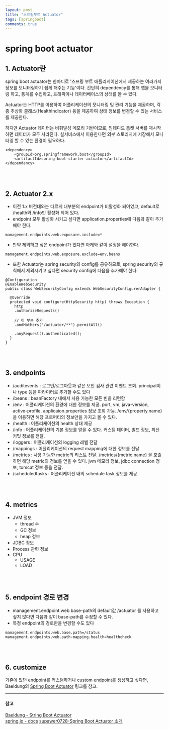 ```yaml
---
layout: post
title: "스프링부트 Actuator"
tags: [springboot]
comments: true
---
```


# spring boot actuator

## 1. Actuator란
spring boot actuator는 한마디로 '스프링 부트 애플리케이션에서 제공하는 여러가지 정보를 모니터링하기 쉽게 해주는 기능'이다. 간단히 dependency를 통해 앱을 모니터링 하고, 통계를 수집하고, 트래픽이나 데이터베이스의 상태를 볼 수 있다.

Actuator는 HTTP를 이용하여 어플리케이션의 모니터링 및 관리 기능을 제공하며, 각종 추상화 클래스(HealthIndicator) 등을 제공하여 상태 정보를 변경할 수 있는 서비스를 제공한다.

하지만 Actuator 데이터는 비휘발성 메모리 기반이므로, 임데디드 톰캣 서버를 재시작하면 데이터가 모두 사라진다. 실서비스에서 이용한다면 외부 스토리지에 저장해서 모니터링 할 수 있는 환경이 필요하다.

```
<dependency>
    <groupId>org.springframework.boot</groupId>
    <artifactId>spring-boot-starter-actuator</artifactId>
</dependency>
```

<br><br>

## 2. Actuator 2.x
- 이전 1.x 버전대와는 다르게 대부분의 endpoint가 비활성화 되어있고, default로 /health와 /info만 활성화 되어 있다.
- endpoint 모두 활성화 시키고 싶다면 application.properties에 다음과 같이 추가해야 한다.

```
management.endpoints.web.exposure.include=*
```

- 만약 제외하고 싶은 endpoint가 있다면 아래와 같이 설정을 해야한다.

```
management.endpoints.web.exposure.exclude=env,beans
```

- 또한 Actuator는 spring security의 config를 공유하므로, spring security의 규칙에서 제외시키고 싶다면 security config에 다음을 추가해야 한다.

```
@Configuration
@EnableWebSecurity
public class WebSecurityConfig extends WebSecurityConfigurerAdapter {

  @Override
  protected void configure(HttpSecurity http) throws Exception {
    http
    .authorizeRequests()

    // 이 부분 추가
    .andMathers("/actuator/**").permitAll()

    .anyRequest().authenticated();
  }
}
```

<br><br>

## 3. endpoints
- /auditevents : 로그인/로그아웃과 같은 보안 검사 관련 이벤트 조회. principal이나 type 등을 파라미터로 추가할 수도 있다
- /beans : beanFactory 내에서 사용 가능한 모든 빈을 리턴함
- /env : 어플리케이션의 환경에 대한 정보를 제공. port, vm, java-version, active-profile, applicaion.properties 정보 조회 가능. /env/{property.name}을 이용하면 해당 프로퍼티의 정보만을 가지고 올 수 있다.
- /health : 어플리케이션의 health 상태 제공
- /info : 어플리케이션의 기본 정보를 얻을 수 있다. 커스텀 데이터, 빌드 정보, 최신 커밋 정보를 전달.
- /loggers : 어플리케이션의 logging 레벨 전달
- /mappings : 어플리케이션의 request mapping에 대한 정보를 전달
- /metrics : 사용 가능한 metric의 리스트 전달. /metrics/{metric.name} 을 호출하면 해당 metric의 정보를 얻을 수 있다. jvm 메모리 정보, jdbc connection 정보, tomcat 정보 등을 전달.
- /scheduledtasks : 어플리케이션 내의 schedule task 정보를 제공

<br><br>

## 4. metrics
- JVM 정보
  - thread 수
  - GC 정보
  - heap 정보
- JDBC 정보
- Process 관련 정보
- CPU
  - USAGE
  - LOAD

<br><br>

## 5. endpoint 경로 변경
- management.endpoint.web.base-path의 default값 /actuator 를 사용하고 싶지 않다면 다음과 같이 base-path를 수정할 수 있다.
- 특정 endpoint의 경로만을 변경할 수도 있다

```
management.endpoints.web.base.path=/status
management.endpoints.web.path-mapping.health=healthcheck
```

<br><br>

## 6. customize
기존에 있던 endpoint를 커스텀하거나 custom endpoint를 생성하고 싶다면, Baeldung의 [Spring Boot Actuator](https://www.baeldung.com/spring-boot-actuators#boot-2x-actuator) 링크를 참고.



---
#### 참고
[Baeldung - String Boot Actuator](https://www.baeldung.com/spring-boot-actuators#boot-2x-actuator) <br>
[spring.io - docs](https://docs.spring.io/spring-boot/docs/2.0.0.BUILD-SNAPSHOT/actuator-api//html/)
[supawer0728-Spring Boot Actuator 소개](https://supawer0728.github.io/2018/05/12/spring-actuator/)
